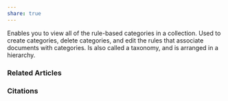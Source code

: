 ```yaml
---
share: true
---
```


Enables you to view all of the rule-based categories in a collection. Used to create categories, delete categories, and edit the rules that associate documents with categories. Is also called a taxonomy, and is arranged in a hierarchy.

### Related Articles

### Citations
